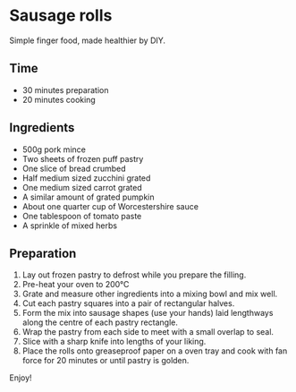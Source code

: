 Sausage rolls
=======================
Simple finger food, made healthier by DIY.

Time
-----------------------
- 30 minutes preparation
- 20 minutes cooking

Ingredients
-----------------------
- 500g pork mince
- Two sheets of frozen puff pastry
- One slice of bread crumbed
- Half medium sized zucchini grated
- One medium sized carrot grated
- A similar amount of grated pumpkin
- About one quarter cup of Worcestershire sauce
- One tablespoon of tomato paste
- A sprinkle of mixed herbs

Preparation
-----------------------
1. Lay out frozen pastry to defrost while you prepare the filling.
2. Pre-heat your oven to 200°C
3. Grate and measure other ingredients into a mixing bowl and mix well.
4. Cut each pastry squares into a pair of rectangular halves.
5. Form the mix into sausage shapes (use your hands) laid lengthways along the centre of each pastry rectangle.
6. Wrap the pastry from each side to meet with a small overlap to seal.
7. Slice with a sharp knife into lengths of your liking.
8. Place the rolls onto greaseproof paper on a oven tray and cook with fan force for 20 minutes or until pastry is golden.

Enjoy!